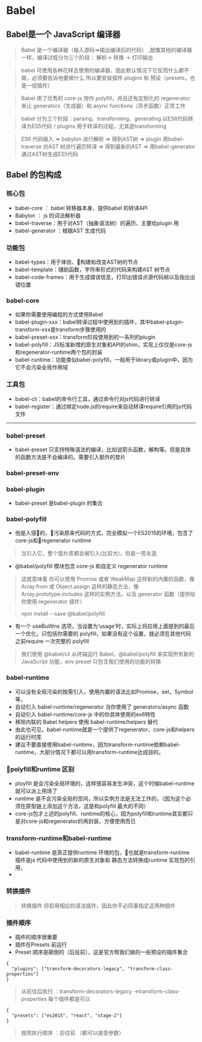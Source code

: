 # Babel 
## Babel是一个 JavaScript 编译器
> Babel 是一个编译器（输入源码=>输出编译后的代码） ,就像其他的编译器一样，编译过程分为三个阶段：
解析-> 转换 -> 打印输出

> babel 可使用各种花样去使用的编译器，因此默认情况下它反而什么都不做，必须要告诉他要做什么
所以要安装插件 plugins 和 预设（presets，也是一组插件）

> Babel 用了优秀的 core-js 用作 polyfill，并且还有定制化的 regenerator 来让 generators（生成器）和 async functions（异步函数）正常工作

> babel 分为三个阶段：parsing、transforming、generating 以ES6代码转译为ES5代码！plugins 用于转译的过程，尤其是transforming

> ES6 代码输入 => babylon 进行解析 => 得到AST树 => plugin 用babel-traverse 对AST 树进行遍历转译 => 得到最新的AST => 用babel-generator通过AST树生成ES5代码


## Babel 的包构成

###  核心包

* babel-core ： babel 转移器本身，提供babel 的转译API
* Babylon ： js 的词法解析器
* babel-traverse：用于对AST（抽象语法树）的遍历，主要给plugin 用
* babel-generator ：根据AST 生成代码


### 功能包

* babel-types：用于体验、构建和改变AST树的节点
* babel-template：辅助函数，字符串形式的代码来构建AST 树节点
* babel-code-frames：用于生成错误信息，打印出错误点源代码帧以及指出出错位置

### babel-core

* 如果你需要使用编程的方式使用Babel
* babel-plugin-xxx：babel转译过程中使用到的插件，其中babel-plugin-transform-xxx是transform步骤使用的
* babel-preset-xxx：transform阶段使用到的一系列的plugin
* babel-polyfill：JS标准新增的原生对象和API的shim，实现上仅仅是core-js和regenerator-runtime两个包的封装
* babel-runtime：功能类似babel-polyfill，一般用于library或plugin中，因为它不会污染全局作用域

### 工具包
* babel-cli：babel的命令行工具，通过命令行对js代码进行转译
* babel-register：通过绑定node.js的require来自动转译require引用的js代码文件


----

### babel-preset
* babel-preset 只支持特殊语法的编译，比如说箭头函数，解构等。但是具体的函数方法是不会编译的。需要引入额外的垫片

### babel-preset-env


### babel-plugin

* babel-preset 是babel-plugin 的集合

### babel-polyfill
* 他是入侵的，污染原来代码的方式，完全模拟一个ES2015的环境，包含了core-js和regenerator runtime

> 当引入它，整个垫片库都会被引入(比较大)，但是一劳永逸


* @babel/polyfill  模块包含 core-js 和自定义 regenerator runtime 
> 这就意味着 你可以使用 Promise 或者 WeakMap 这样新的内置的函数，像 Array.from 或 Object.assign 这样的静态方法，像Array.prototype.includes 这样的实例方法，以及 generator 函数（提供给你使用 regenerator 插件）

> npm install --save @babel/polyfill

* 有一个 useBuiltIns 选项，当设置为‘usage’时，实际上将应用上面提到的最后一个优化，只包括你需要的 polyfill，如果没有这个设置，就必须在其他代码之前require 一次完整的 polyfill

> 我们使用 @babel/cli 从终端运行 Babel，@babel/polyfill 来实现所有新的 JavaScript 功能，env preset 只包含我们使用的功能的转换

### babel-runtime
* 可以没有全局污染的按需引入，使用内置的语法比如Promise，set，Symbol 等，
* 自动引入 babel-runtime/regenerator 当你使用了 generators/async 函数
* 自动引入 babel-runtime/core-js 中的你具体使用的es6特性
* 移除内联的 Babel helpers 使用 babel-runtime/helpers 替代
* 由此也可见，babel-runtime就是一个提供了regenerator、core-js和helpers的运行时库
* 建议不要直接使用babel-runtime，因为transform-runtime依赖babel-runtime，大部分情况下都可以用transform-runtime达成目的。



### polyfill和runtime 区别
* ployfill 是会污染全局环境的，这样很容易发生冲突，这个时候babel-runtime 就可以派上用场了
* runtime 是不会污染全局的空间，所以实例方法是无法工作的，（因为这个必须在原型链上添加这个方法，这是和polyfill 最大的不同）
* core-js包才上述的polyfill、runtime的核心，因为polyfill和runtime其实都只是对core-js和regenerator的再封装，方便使用而已


### transform-runtime和babel-runtime
* babel-runtime 是真正提供runtime 环境的包，也就是transform-runtime 插件是js 代码中使用到的新的原生对象和 静态方法转换成runtime 实现包的引用，
* 

### 转换插件
> 转换插件 将启用相应的语法插件，因此你不必同事指定这两种插件

### 插件顺序
* 插件的顺序很重要
* 插件在Presets 前运行
* Preset 顺序是颠倒的（后往前），这是官方帮我们做的一些预设的插件集合

```
{
  "plugins": ["transform-decorators-legacy", "transform-class-properties"]
}
```
> 从前往后执行 ：transform-decorators-legacy ->transform-class-properties
> 每个插件都是可以

```
{
  "presets": ["es2015", "react", "stage-2"]
}

```

> 按照执行顺序 ：后往前 （都可以接受参数）



